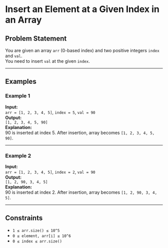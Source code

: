 # Insert an Element at a Given Index in an Array

## Problem Statement

You are given an array `arr` (0-based index) and two positive integers `index` and `val`.  
You need to insert `val` at the given `index`.

---

## Examples

### Example 1

**Input:**  
`arr = [1, 2, 3, 4, 5]`, `index = 5`, `val = 90`  
**Output:**  
`[1, 2, 3, 4, 5, 90]`  
**Explanation:**  
90 is inserted at index 5. After insertion, array becomes `[1, 2, 3, 4, 5, 90]`.

---

### Example 2

**Input:**  
`arr = [1, 2, 3, 4, 5]`, `index = 2`, `val = 90`  
**Output:**  
`[1, 2, 90, 3, 4, 5]`  
**Explanation:**  
90 is inserted at index 2. After insertion, array becomes `[1, 2, 90, 3, 4, 5]`.

---

## Constraints

- `1 ≤ arr.size() ≤ 10^5`
- `0 ≤ element, arr[i] ≤ 10^6`
- `0 ≤ index ≤ arr.size()`

